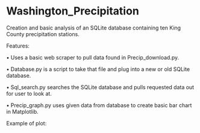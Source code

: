 # Washington_Precipitation
Creation and basic analysis of an SQLite database containing ten King County precipitation stations.

Features:

•	Uses a basic web scraper to pull data found in Precip_download.py. 

•	Database.py is a script to take that file and plug into a new or old SQLite database. 

•	Sql_search.py searches the SQLite database and pulls requested data out for user to look at. 

•	Precip_graph.py uses given data from database to create basic bar chart in Matplotlib.

Example of plot:


